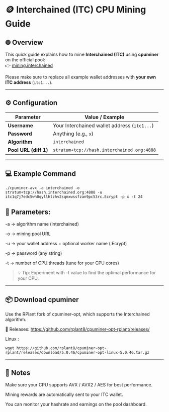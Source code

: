 # 🪙 Interchained (ITC) CPU Mining Guide

## 🌐 Overview
This quick guide explains how to mine **Interchained (ITC)** using **cpuminer** on the official pool:  
👉 [mining.interchained](https://mining.interchained.org)

Please make sure to replace all example wallet addresses with **your own ITC address** (`itc1...`).

---

## ⚙️ Configuration

| Parameter | Value / Example |
|------------|-----------------|
| **Username** | Your Interchained wallet address (`itc1...`) |
| **Password** | Anything (e.g., `x`) |
| **Algorithm** | `interchained` |
| **Pool URL (diff 1)** | `stratum+tcp://hash.interchained.org:4888` |

---

## 💻 Example Command

```
./cpuminer-avx -a interchained -o stratum+tcp://hash.interchained.org:4888 -u itc1q7j7edc5wh0qyllhlzhv2sqmxwssfzan9pc53rc.Ecrypt -p x -t 24
```


## 🧩 Parameters:

-a → algorithm name (interchained)

-o → mining pool URL

-u → your wallet address + optional worker name (.Ecrypt)

-p → password (any string)

-t → number of CPU threads (tune for your CPU cores)


> 💡 Tip: Experiment with -t value to find the optimal performance for your CPU.

---

## 📦 Download cpuminer

Use the RPlant fork of cpuminer-opt, which supports the Interchained algorithm.

🔗 Releases:
https://github.com/rplant8/cpuminer-opt-rplant/releases/


Linux :
```
wget https://github.com/rplant8/cpuminer-opt-rplant/releases/download/5.0.46/cpuminer-opt-linux-5.0.46.tar.gz
```

---

## 🧠 Notes

Make sure your CPU supports AVX / AVX2 / AES for best performance.

Mining rewards are automatically sent to your ITC wallet.

You can monitor your hashrate and earnings on the pool dashboard.

